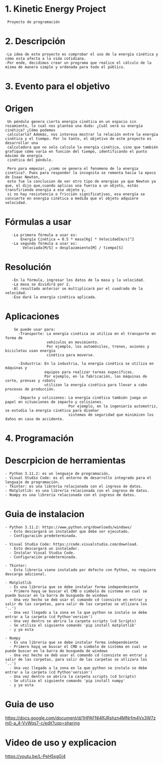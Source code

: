 # 1. Kinetic Energy Project
     Proyecto de programación

# 2. Descripción
    -La idea de este proyecto es comprobar el uso de la energía cinética y cómo esta afecta a la vida cotidiana.
    -Por ende, decidimos crear un programa que realice el cálculo de la misma de manera simple y ordenada para todo el público.

# 3. Evento para el objetivo
   # Origen
     Un péndulo genera cierta energía cinética en un espacio sin rozamiento, lo cual nos plantea una duda: ¿Cuál será su energía cinética? ¿Cómo podemos 
     calcularla? Además, nos interesa mostrar la relación entre la energía cinética y el tiempo. Por lo tanto, el objetivo de este proyecto es desarrollar una 
     calculadora que no solo calcule la energía cinética, sino que también grafique cómo varía en función del tiempo, identificando el punto máximo de energía 
     cinética del péndulo.
     
     Pero para empezar, ¿como se genera el fenomeno de la energia cinetica?. Pues para responder la incognita se remonta hacia la epoco de Isaac Newton,
     esto fue la conclusion de ver otro tipo de energias ya que Newton ya que, el dijo que,cuando aplicas una fuerza a un objeto, estás transfiriendo energía a ese objeto y, 
     si no hay resistencia o fricción significativas, esa energía se convierte en energía cinética a medida que el objeto adquiere velocidad.

   # Fórmulas a usar
       -La primera fórmula a usar es:
           Energía Cinética = 0.5 * masa[Kg] * Velocidad[m/s]^2
       -La segunda fórmula a usar es:
            Velociada[M/S] = desplazamiento[M] / tiempo[S]
   # Resolución
       -En la fórmula, ingresar los datos de la masa y la velocidad.
       -La masa se dividirá por 2.
       -Al resultado anterior se multiplicará por el cuadrado de la velocidad.
       -Eso dará la energía cinética aplicada.
   # Aplicaciones
        Se puede usar para:
          -Transporte: La energía cinética se utiliza en el transporte en forma de         
                       vehículos en movimiento.
                       Por ejemplo, los automóviles, trenes, aviones y bicicletas usan energía  
                       cinética para moverse.
           
          -Industria: En la industria, la energía cinética se utiliza en máquinas y        
                      equipos para realizar tareas específicas.
                      Por ejemplo, en la fabricación, las máquinas de corte, prensas y robots     
                      utilizan la energía cinética para llevar a cabo procesos de producción.
          
          -Impacto y colisiones: La energía cinética también juega un papel en situaciones de impacto y colisiones.
                                 Por ejemplo, en la ingeniería automotriz, se estudia la energía cinética para diseñar
                                 sistemas de seguridad que minimicen los daños en caso de accidente.
 
 
# 4. Programación
  # Descrpicion de herramientas
    - Python 3.11.2: es un lenguaje de programación.
    - Visual Studio Code: es el entorno de desarrollo integrado para el lenguaje de programación.
    - Tkinter: es una librería relacionada con el ingreso de datos.
    - Matplotlib: es una librería relacionada con el ingreso de datos.
    - Numpy es una librería relacionada con el ingreso de datos.


   # Guia de instalacion
    - Python 3.11.2: https://www.python.org/downloads/windows/
      - Esto descargará un instalador que debe ser ejecutado.
      - Configuración predeterminada.

    - Visual Studio Code: https://code.visualstudio.com/download.
      - Esto descargará un instalador.
      - Instalar Visual Studio Code.
      - Configuración predeterminada.

    - Tkinter:
      - Esta librería viene instalada por defecto con Python, no requiere descarga adicional.
      
    - Matplotlib
      - Es una libreria que se debe instalar forma independeiente
      - Primero hayq ue buscar el CMD o simbolo de sistema en cual se puede buscar en la barra de busqueda de windows
      - Una vez hecho se deb usar el comando cd (consiste en entrar y salir de las carpetas, para salir de las carpetas se utlizara los '..')
      - Una vez llegado a la zona en la que python se instalo se debe entrar a la carpeta (cd Python'version')
      - Una vez dentro se abrira la carpeta scripts (cd Scripts) 
      - Se utiliza el siguiente comando 'pip install matplotlib'
      - y ya esta
      
    - Numpy
      - Es una libreria que se debe instalar forma independeiente
      - Primero hayq ue buscar el CMD o simbolo de sistema en cual se puede buscar en la barra de busqueda de windows
      - Una vez hecho se deb usar el comando cd (consiste en entrar y salir de las carpetas, para salir de las carpetas se utlizara los '..')
      - Una vez llegado a la zona en la que python se instalo se debe entrar a la carpeta (cd Python'version')
      - Una vez dentro se abrira la carpeta scripts (cd Scripts) 
      - Se utiliza el siguiente comando 'pip install numpy'
      - y ya esta
# Guia de uso
https://docs.google.com/document/d/1HPAFNl4IfJRshzn4MNrfm4Vx3W7zm0-a_4-VvWqs7-c/edit?usp=sharing

# Video de uso y explicacion
https://youtu.be/L-PeH5sgGi4
